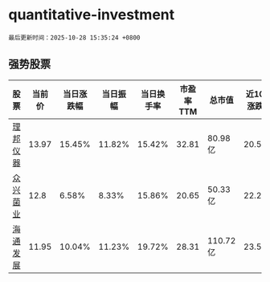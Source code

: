 # quantitative-investment

`最后更新时间：2025-10-28 15:35:24 +0800`

## 强势股票

|股票|当前价|当日涨跌幅|当日振幅|当日换手率|市盈率TTM|总市值|近10日涨跌幅|
|----|----|----|----|----|----|----|----|
|[理邦仪器](https://xueqiu.com/S/SZ300206)|13.97|15.45%|11.82%|15.42%|32.81|80.98亿|20.53%|
|[众兴菌业](https://xueqiu.com/S/SZ002772)|12.8|6.58%|8.33%|15.86%|20.65|50.33亿|22.25%|
|[海通发展](https://xueqiu.com/S/SH603162)|11.95|10.04%|11.23%|19.72%|28.31|110.72亿|23.58%|
